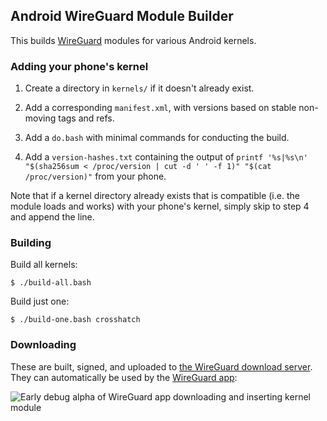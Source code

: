 ## Android WireGuard Module Builder

This builds [WireGuard](https://www.wireguard.com/) modules for various Android kernels.

### Adding your phone's kernel

1. Create a directory in `kernels/` if it doesn't already exist.

2. Add a corresponding `manifest.xml`, with versions based on stable non-moving tags and refs.

3. Add a `do.bash` with minimal commands for conducting the build.

4. Add a `version-hashes.txt` containing the output of `printf '%s|%s\n' "$(sha256sum < /proc/version | cut -d ' ' -f 1)" "$(cat /proc/version)"` from your phone.

Note that if a kernel directory already exists that is compatible (i.e. the module loads and works) with your phone's kernel, simply skip to step 4 and append the line.

### Building

Build all kernels:

```
$ ./build-all.bash
```

Build just one:

```
$ ./build-one.bash crosshatch
```

### Downloading

These are built, signed, and uploaded to [the WireGuard download server](https://download.wireguard.com/android-module/). They can automatically be used by the [WireGuard app](https://play.google.com/store/apps/details?id=com.wireguard.android):

![Early debug alpha of WireGuard app downloading and inserting kernel module](https://data.zx2c4.com/wireguard-android-download-load-module-oct-13-2019.gif)
